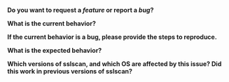 **Do you want to request a *feature* or report a *bug*?**

**What is the current behavior?**

**If the current behavior is a bug, please provide the steps to reproduce.**

**What is the expected behavior?**

**Which versions of sslscan, and which OS are affected by this issue? Did this work in previous versions of sslscan?**
